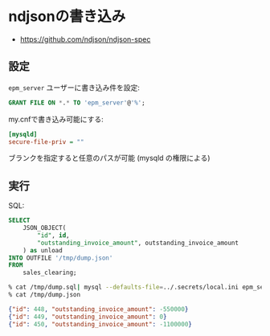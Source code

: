 # ndjsonの書き込み

- https://github.com/ndjson/ndjson-spec

## 設定

`epm_server` ユーザーに書き込み件を設定:

~~~sql
GRANT FILE ON *.* TO 'epm_server'@'%';
~~~

my.cnfで書き込み可能にする:

~~~ini
[mysqld]
secure-file-priv = ""
~~~

ブランクを指定すると任意のパスが可能 (mysqld の権限による)

## 実行

SQL:

~~~sql
SELECT 
    JSON_OBJECT(
        "id", id, 
        "outstanding_invoice_amount", outstanding_invoice_amount
    ) as unload
INTO OUTFILE '/tmp/dump.json'
FROM    
    sales_clearing;
~~~


~~~bash
% cat /tmp/dump.sql| mysql --defaults-file=../.secrets/local.ini epm_server 
% cat /tmp/dump.json 
~~~

~~~json
{"id": 448, "outstanding_invoice_amount": -550000}
{"id": 449, "outstanding_invoice_amount": 0}
{"id": 450, "outstanding_invoice_amount": -1100000}
~~~


